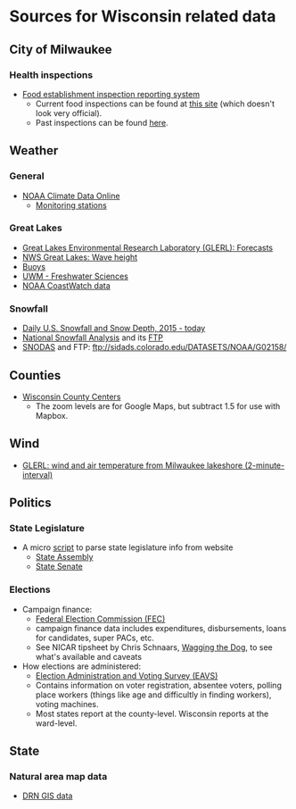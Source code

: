 # Sources for Wisconsin related data

## City of Milwaukee

### Health inspections
- [Food establishment inspection reporting system](http://itmdapps.milwaukee.gov/cehri/search.jsp)
  - Current food inspections can be found at [this site](http://healthspace.com/Clients/WI/Milwaukee/Web.nsf/home.xsp) (which doesn't look very official).
  - Past inspections can be found [here](http://itmdapps.milwaukee.gov/cehri/sb.jsp?conch=8892306002t5G6cr9VPdkfssg2zI5r4RBoV03s6Vv5B).

## Weather

### General
- [NOAA Climate Data Online](https://www.ncdc.noaa.gov/cdo-web/datasets)
  - [Monitoring stations](https://www.ncdc.noaa.gov/monitoring-references/)

### Great Lakes
 - [Great Lakes Environmental Research Laboratory (GLERL): Forecasts](https://www.glerl.noaa.gov//res/glcfs/)
 - [NWS Great Lakes: Wave height](http://www.crh.noaa.gov/greatlakes/?c=map&l=gl&p=a)
 - [Buoys](http://glbuoys.glos.us/)
 - [UWM - Freshwater Sciences](http://uwm.edu/glos/data/)
 - [NOAA CoastWatch data](https://coastwatch.glerl.noaa.gov/)

### Snowfall
- [Daily U.S. Snowfall and Snow Depth, 2015 - today](https://www.ncdc.noaa.gov/snow-and-ice/daily-snow/)
- [National Snowfall Analysis](https://www.nohrsc.noaa.gov/snowfall/) and its [FTP](https://www.nohrsc.noaa.gov/snowfall/data/)
- [SNODAS](http://nsidc.org/data/g02158) and FTP: ftp://sidads.colorado.edu/DATASETS/NOAA/G02158/

## Counties
 - [Wisconsin County Centers](wi-county-centers.csv)
   - The zoom levels are for Google Maps, but subtract 1.5 for use with Mapbox.

## Wind
- [GLERL: wind and air temperature from Milwaukee lakeshore (2-minute-interval)](https://www.glerl.noaa.gov/metdata/mil/)

## Politics

### State Legislature
 - A micro [script](https://github.com/datahub/wisconsin-state-legislature-info) to parse state legislature info from website
   - [State Assembly](https://github.com/datahub/wisconsin-state-legislature-info/blob/master/state-assembly.csv)
   - [State Senate](https://github.com/datahub/wisconsin-state-legislature-info/blob/master/state-senate.csv)

### Elections
- Campaign finance:
  - [Federal Election Commission (FEC)](https://www.fec.gov/)
  - campaign finance data includes expenditures, disbursements, loans for candidates, super PACs, etc. 
  - See NICAR tipsheet by Chris Schnaars, [Wagging the Dog](https://www.dropbox.com/s/ule7ub4fk6psovj/Christopher%20Schnaars%27%20tipsheet.pdf?dl=0), to see what's available and caveats
- How elections are administered:
  - [Election Administration and Voting Survey (EAVS)](https://www.eac.gov/research-and-data/datasets-codebooks-and-surveys/)
  - Contains information on voter registration, absentee voters, polling place workers (things like age and difficultly in finding workers), voting machines.
  - Most states report at the county-level. Wisconsin reports at the ward-level.


## State 

### Natural area map data

- [DRN GIS data](https://data-wi-dnr.opendata.arcgis.com/)